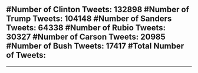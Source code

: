 #Number of Clinton Tweets: 132898
#Number of Trump Tweets: 104148
#Number of Sanders Tweets: 64338
#Number of Rubio Tweets: 30327
#Number of Carson Tweets: 20985
#Number of Bush Tweets: 17417
#Total Number of Tweets:  
---
---
